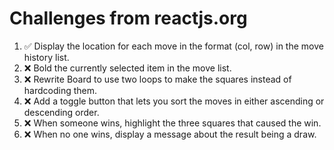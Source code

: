 # Challenges from reactjs.org
1. ✅ Display the location for each move in the format (col, row) in the move history list.
2. ❌ Bold the currently selected item in the move list.
3. ❌ Rewrite Board to use two loops to make the squares instead of hardcoding them.
4. ❌ Add a toggle button that lets you sort the moves in either ascending or descending order.
5. ❌ When someone wins, highlight the three squares that caused the win.
6. ❌ When no one wins, display a message about the result being a draw.